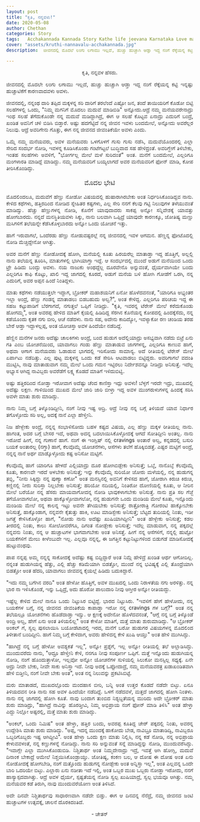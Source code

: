 ```yaml
---
layout: post
title: "ಕೃತಿ, ನನ್ನವಳು!"
date: 2020-05-08
author: Chethan
categories: Story
tags:	Acchakannada Kannada Story Kathe life jeevana Karnataka Love marriage maduve preethi kannadastory
cover: "assets/kruthi-nannavalu-acchakannada.jpg"
description:  ಜೀವನದಲ್ಲಿ ಮೊದಲೆ ಲಂಗು ಲಗಾಮು ಇಲ್ಲದೆ, ಹುಚ್ಚು ಹುಚ್ಚಾಗಿ ಆಡ್ತಾ ಇದ್ದ ನಂಗೆ ರೆಕ್ಕೆಯನ್ನ ಕಟ್ಟಿ ಇನ್ನಷ್ಟು ಹುಚ್ಚಾಟಿಕೆಗೆ ಕಾರಣವಾದವಳು ಅವಳು.

---
```


<p align ="center"> ಕೃತಿ, ನನ್ನವಳ ಹೆಸರು. </p>
 
<p align ="justify"> ಜೀವನದಲ್ಲಿ ಮೊದಲೇ ಲಂಗು ಲಗಾಮು ಇಲ್ಲದೆ, ಹುಚ್ಚು ಹುಚ್ಚಾಗಿ ಆಡ್ತಾ ಇದ್ದ ನಂಗೆ ರೆಕ್ಕೆಯನ್ನ ಕಟ್ಟಿ ಇನ್ನಷ್ಟು ಹುಚ್ಚಾಟಿಕೆಗೆ ಕಾರಣವಾದವಳು ಅವಳು.  </p> <!--more-->

<p align ="justify"> ಜೀವನದಲ್ಲಿ, ನನ್ನಂಥ ದಾರಿ ತಪ್ಪಿದ ಮಕ್ಕಳನ್ನ ಸರಿ ದಾರಿಗೆ ತರಲೆಂದೆ ಎಷ್ಟೋ ಜನ, ತಂದೆ ತಾಯಿಯರಿಗೆ ಕೊಡೋ ಬಿಟ್ಟಿ ಸಲಹೆಗಳಲ್ಲಿ ಒಂದು, "ನಿಮ್ಮ ಮಗನಿಗೆ ಮೊದಲು ಮದುವೆ ಮಾಡಿಬಿಡಿ" ಅನ್ನೋದು.ಆದ್ರೆ ನಮ್ಮ ಮನೆಯವರೇನಾದ್ರು ಇಂಥ ಸಲಹೆ ತೆಗೆದುಕೊಂಡೇ ನನ್ನ ಮದುವೆ ಮಡಿದ್ದಾಗಿದ್ರೆ, ಈಗ ಆ ಸಲಹೆ ಕೊಟ್ಟವ ಏನಾದ್ರು ಎದುರಿಗೆ ಬಂದ್ರೆ, ಖಂಡಿತ ಅವನಿಗೆ ಚಳಿ ಬಿಡಿಸಿ ಬಿಡ್ತಾರೆ. ಅಷ್ಟು ಹದಗೆಟ್ಟಿದೆ ನನ್ನ ಜೀವನ ಇವಳು ಬಂದಮೇಲೆ, ಅನ್ನೋದು ಅವರೆಲ್ಲರ ನಿಲುವು. ಆದ್ರೆ ಅವರಿಗೇನು ಗೊತ್ತು, ಈಗ ನನ್ನ ಜೀವನದ ಜೀವಂತಿಕೆಯೇ ಅವಳು ಎಂದು. </p>

<p align ="justify"> ಒಮ್ಮೆ ನಮ್ಮ ಮನೆಯವರು, ಅವಳ ಮನೆಯವರು ಒಳಗೊಳಗೆ ಗುಸು ಗುಸು ನಡೆಸಿ, ಮದುವೆಯೊಂದರಲ್ಲಿ ಎಲ್ಲಾ ಸೇರಿದ ಸಂದರ್ಭ ನೋಡಿ, ಇವಳನ್ನ ಕೂಡಿಸಿಕೊಂಡು ಗಂಟೆಗಟ್ಟಲೆ ಬುದ್ಧಿವಾದ ಸಹ ಹೇಳಿದ್ರಂತೆ. ಅವರಿಗ್ಹೇಗೆ ತಿಳಿಬೇಕು, ಇಂತಹ ಸಲಹೆಗಳು ಅವಳಿಗೆ, "ಭೋರ್ಗಲ್ಲ ಮೇಲೆ ಮಳೆ ಸುರಿದಂತೆ" ಅಂತ. ಮನೆಗೆ ಬಂದಮೇಲೆ, ಎಲ್ಲರಿಗೂ ಮಂಗಳಾರತಿ ಮಾಡಿದ್ದೆ ಮಾಡಿದ್ದು. ನಮ್ಮ ಮನೆಯವರಿಗೆ ಬಯ್ಯಲಾಗದೆ ಅವರ ಮನೆಯವರಿಗೆ ಫೋನ್ ಮಾಡಿ, ಕೋಪ ತೀರಿಸಿಕೊಂಡಿದ್ಳು. </p>

<p align ="center" style="font-size:130%;" > ಮೊದಲ ಭೇಟಿ </p>

<p align ="justify"> ಮೊದಲಿಂದಲೂ, ಮದುವೆಗೆ ಹೆಣ್ಣು ನೋಡೋ ವಿಷಯದಲ್ಲಿ ಹುಷಾರಾಗಿರಬೇಕು ಅಂತ ನಿರ್ಧರಿಸಿಕೊಂಡಿದ್ದವ ನಾನು. ಕೇಳಿದ ಕಥೆಗಳು, ಹತ್ತಿರದಿಂದ ನೋಡಿದ ಸ್ನೇಹಿತರ ಕಷ್ಟಗಳು, ಎಲ್ಲ ಸೇರಿ ನನಗೆ ಕೆಲವು ಗಟ್ಟಿ ನಿಲುವುಗಳ ತಳೆಯುವಂತೆ ಮಾಡಿದ್ವು. ಹೆಚ್ಚು ಹೆಣ್ಣುಗಳನ್ನ ನೋಡಿ, ಕೊನೆಗೆ ಯಾವುದಾದರು ಸಾಕಪ್ಪ ಅನ್ನೋ ಸನ್ನಿವೇಶಕ್ಕೆ ಯಾವತ್ತು ಹೋಗಬಾರದು. ನನ್ನದೆ ಮನಸ್ಥಿತಿಯವಳು ಸಿಕ್ಕು, ನಾನು ಬಲವಾಗಿ ಒಪ್ಪಿದ್ರೆ ಯಾವುದೇ ಕಾರಣಕ್ಕೂ, ಜೋತಿಷ್ಯ ಮಣ್ಣು ಮಸಿಗಳಿಗೆ ತಲೆಯನ್ನೇ ಕೆಡೆಸಿಕೊಳ್ಳಬಾರದು ಅನ್ನೋ ಒಂದು ಯೋಚನೆ ಇತ್ತು. </p>

<p align ="justify"> ಹಾಗೆ ಇರುವಾಗಲೆ, ಒಂದೆರಡು ಹೆಣ್ಣು ನೋಡುವಷ್ಟರಲ್ಲೆ ನನ್ನ ಜೀವನದಲ್ಲಿ ಇವಳ ಆಗಮನ. ಹೆಣ್ಣನ್ನ ಫೋಟೊದಲ್ಲಿ ನೋಡಿ‌ ಮೆಚ್ಚಿದ್ದೇನೋ ಆಗಿತ್ತು.‌ </p>

<p align ="justify"> ಅವರ ಮನೆಗೆ ಹೆಣ್ಣು ನೋಡೋದಕ್ಕೆ ಹೋಗಿ, ಮನೆಯಲ್ಲಿ ಕೂತು ಹಿರಯರೆಲ್ಲ ಮಾತಾಡ್ತಾ ಇದ್ದ‌ ಹೊತ್ತಿಗೆ, ಅಲ್ಲಲ್ಲಿ ನಾನು ತಲೆಯನ್ನ ತೂರಿಸಿ, ಮಾತುಗಳಲ್ಲಿ ಭಾಗಿಯಾಗ್ತಾ ಇದ್ದೆ. ಆ ಸಂದರ್ಭದಲ್ಲಿ ಮುಂದೆ ಅಡುಗೆ ಮನೆಯಿಂದ ಒಂದು ಟ್ರೇ ಹಿಡಿದು ಬಂದ್ಳು ಅವಳು. ನಯ ನಾಜುಕು ಅಂಥದ್ದೆಲ್ಲ ದೂರವೇನೊ ಅನ್ನುವಂತೆ, ಧೈರ್ಯವಾಗಿಯೇ ಬಂದು ಎಲ್ಲರಿಗೂ ಕಾಫಿ ಕೊಟ್ಟು, ಖಾಲಿ ಇದ್ದ ಜಾಗದಲ್ಲಿ ಕೂರದೆ, ಅಡುಗೆ ಮನೆಯ ಬಳಿ ಹೋಗಿ ಗೋಡೆಗೆ ಒರಗಿ, ನನ್ನ ಎದುರಿಗೆ, ಅವರ ಅಪ್ಪನ ಹಿಂದೆ ನಿಂತಿದ್ದಳು‌.  </p>

<p align ="justify"> ಮಾತು ಕಥೆಗಳು ನಡೆಯುತ್ತಲೇ ಇದ್ದಾಗ, ಬ್ರೋಕರ್ ಮಹಾಶಯನಿಗೆ ಏನೋ ಹೊಳೆದವನಂತೆ, "ಯಾರಿಗೂ ಅಭ್ಯಂತರ ಇಲ್ಲಾ ಅಂದ್ರೆ, ಹೆಣ್ಣು ಗಂಡನ್ನ ಮಾತಾಡಲು ಬಿಡಬಹುದು ಅಲ್ವ?", ಅಂತ ಕೇಳಿದ್ದ. ಎಲ್ಲರಿಗೂ ಪರಿಚಯ ಇದ್ದ ಈ ಸಹಜ ಕಟ್ಟುಪಾಡಿಗೆ ಬೆರಗಾಗದೆ, ನಗುತ್ತಲೆ ಒಪ್ಪಿಗೆ ನೀಡಿದ್ರು. "ಕೃತಿ, ಇವರನ್ನ ಟೆರೇಸ್ ಮೇಲೆ ಕರೆದುಕೊಂಡು ಹೋಗಮ್ಮ", ಅಂತ ಅವರಪ್ಪ ಹೇಳಿದ ಮಾತಿಗೆ ಕೈಯಲ್ಲಿ ಹಿಡಿದಿದ್ದ ಸೆರಗಿನ ಕೊನೆಯನ್ನ ಕೋಪದಲ್ಲಿ ಹಿಂದಕ್ಕೆಸೆದು, ನನ್ನ ಕಡೆಯೊಂದು ಕೃತಕ ನಗು ಬೀರಿ, ಆಚೆ ನಡೆದಳು. ನಾನು ಸಹ, ಅದೇನು ಕಾದಿದ್ಯೋ, ಇವಳ್ಯಾಕೋ ರಣ ಚಂಡಿಯ ತರಹ ಬೇರೆ ಆಡ್ತಾ ಇದ್ದಾಳಲ್ಲಪ್ಪ, ಅಂತ ಯೋಚಿಸ್ತಾ ಅವಳ‌ ಹಿಂದೆಯೇ ನಡೆದಿದ್ದೆ.  </p>

<p align ="justify"> ಹೆಣ್ಣಿನ ಮನೆಗಳ ಜನರು ಅದೆಷ್ಟು ಚಾಲಕಿಗಳು ಅಂದ್ರೆ, ಬಂದ ಹುಡುಗ ಅದೆಲ್ಲಿಯಾದ್ರು ಅಸಭ್ಯವಾಗಿ ನಡೆದು ಬಿಟ್ರೆ ಏನು ಗತಿ ಎಂಬ ಯೋಚನೆಯಿಂದ, ಯಾವಾಗಲು ಗಂಡು ಹೆಣ್ಣು ಮಾತಾಡುವ ಜಾಗಗಳನ್ನ, ಎಲ್ಲರಿಗೂ ಕಾಣುವ ಹಾಗೆ, ಅಥವಾ ಆಗಾಗ ಮನೆಯವರು ಓಡಾಡುವ ಭಾಗದಲ್ಲಿ ಇರಿಸೋದು ಸಾಮಾನ್ಯ. ಅದೆ ರೀತಿಯಲ್ಲಿ ಟೆರೇಸ್ ಮೇಲೆ ಏರ್ಪಾಟು ನಡೆದಿತ್ತು. ಎಲ್ಲ ಪುಟ್ಟ ಮಕ್ಕಳನ್ನ ಒಂದು ಕಡೆ ಸೇರಿಸಿ ಆಟವಾಡಲು ಬಿಟ್ಟಿದ್ದರು. ಅವರಿಗಾಗಲೆ ವದಂತಿ‌ ಮುಟ್ಟಿಸಿ, ನಾವು ಮಾತಾಡುವಾಗ ನಮ್ಮ ಮೇಲೆ ಒಂದು ಗಮನ ಇಟ್ಟಿರಲು ನಿರ್ದೇಶವನ್ನೂ ನೀಡಿದ್ರು ಅನಿಸುತ್ತೆ. ಇದೆಲ್ಲ ಅಭ್ಯಾಸ ಆಗಿದ್ದ ನಾವಿಬ್ಬರು ಅವರೆಡೆಗೆ‌ ಲಕ್ಷ್ಯ ಕೊಡದೆ ಮಾತಿಗೆ ಇಳಿದುಬಿಟ್ವಿ. </p>

<p align ="justify"> ಅಷ್ಟು ಹತ್ತಿರದಿಂದ ನೋಡ್ತಾ ಇರೋವಾಗ ಅದೆಷ್ಟು ಚೆಂದ ಕಾಣಿಸ್ತಾ ಇದ್ಲು ಅವಳು‌! ಬೆಳ್ಳಗೆ ಇರದೇ ಇದ್ರು, ಮುಖದಲ್ಲಿ ಅದೆಷ್ಟು ಲಕ್ಷಣ. ಗಾಳಿಯಿಂದ ಮುಖದ ಮೇಲೆ ಜಾರಿ ಜಾರಿ ಬೀಳ್ತಾ ಇದ್ದ ಅವಳ ಮುಂಗರುಳುಗಳನ್ನ ಹಿಂದಕ್ಕೆ ಸರಿಸಿ ಅವಳೇ ಮಾತು ಶುರು ಮಾಡಿದ್ಳು. </p>

<p align ="justify"> ನಾನು ನಿಮ್ಮ ಬಗ್ಗೆ ತಿಳ್ಕೊಂಡಿದ್ದೀನಿ, ನಂಗೆ ನೀವು ಇಷ್ಟ ಆದ್ರಿ. ಆದ್ರೆ ನೀವು ನನ್ನ ಬಗ್ಗೆ ತಿಳಿಯದೆ ಯಾವ ನಿರ್ಧಾರ ತಗೊಳ್ಳೋದು ಸರಿ ಅಲ್ಲ, ಅದಕ್ಕೆ ನಾನೆ ಎಲ್ಲಾ ಹೇಳ್ತೀನಿ. </p>

<p align ="justify"> ನಿಜ ಹೇಳ್ಬೇಕು ಅಂದ್ರೆ, ನನ್ನನ್ನ ಸಂಭಾಳಿಸೋದು ಬಹಳ ಕಷ್ಟದ ವಿಷಯ, ಎಲ್ಲ  ಹೆಣ್ಣು ಮಕ್ಕಳ ರೀತಿಯಲ್ಲ ನಾನು. ಹಾಗಂತ, ಅದರ ಬಗ್ಗೆ ಬೇಸರ ಇದೆ, ಅಥವಾ ಅದನ್ನ ಬದಲಾಯಿಸಿಕೊಳ್ಳೋದಕ್ಕೆ ಆಗದೆ ಸೋತಿದ್ದೀನಿ ಅಂತಲ್ಲ. ನಾನು ಇರೋದೆ ಹೀಗೆ, ನನ್ನ ಗುಣಾನೆ ಹಾಗೆ. ನಂಗೆ ಈ ಇಂಗ್ಲಿಷ್ ನಲ್ಲಿ cravings ಅಂತಾರೆ ಅಲ್ವ, ಕನ್ನಡದಲ್ಲಿ ಬಸುರಿ ಬಯಕೆ ಅಂತಾರಲ್ಲ (ನಗ್ತಾ) ಹಾಗೆ, ಕೆಲವೊಮ್ಮೆ ಯೋಚನೆಗಳು, ಆಸೆಗಳು ತಲೆಗೆ ಹೊಕ್ಕಿಬಿಡತ್ತೆ. ಎಷ್ಟರ ಮಟ್ಟಿಗೆ ಅಂದ್ರೆ, ನನ್ನನ್ನ ನಾನೆ ಅರ್ಥ ಮಾಡ್ಕೊಳ್ಳೋದು ಕಷ್ಟ ಅನಿಸೋ ಮಟ್ಟಿಗೆ.  </p>

<p align ="justify"> ಕೆಲವೊಮ್ಮೆ ಹಾಗೆ ಯಾರಿಗೂ ಹೇಳದೆ ಎಲ್ಲಿಯಾದ್ರು ದೂರ ಹೋಗಿಬಿಡ್ಬೇಕು ಅನಿಸುತ್ತೆ; ಒಬ್ಳೆ, ನಾನೊಬ್ಳೆ ಕೆಲವೊಮ್ಮೆ ಕೂತು, ಕಾರಣವೇ ಇರದೆ ಅಳಬೇಕು ಅನಿಸುತ್ತೆ; ಇನ್ನು ಕೆಲವೊಮ್ಮೆ ಸುರಿಯೋ ಜೋರು ಮಳೆಯಲ್ಲಿ, ನನ್ನ ಹುಡುಗನ್ನ ತಬ್ಬಿ, "ನೀನು ಸಿಕ್ಕಿದ್ದು ನನ್ನ ಪುಣ್ಯಾ ಕಣೋ‌" ಅಂತ ಮನಸ್ಸಿನಲ್ಲಿ ಅವನಿಗೆ ಕೇಳಿಸದ ಹಾಗೆ, ಜೋರಾಗಿ ಕಿರುಚಿ ಕಿರುಚಿ, ಕಣ್ಣಿನಲ್ಲಿ ನೀರು ಸುರಿಸ್ತಾ ನಿಲ್ಲಬೇಕು ಅನಿಸುತ್ತೆ; ಹರಿಯೋ ನದಿಯಲ್ಲಿ, ನಿಂತಿರೋ ದೋಣಿಯಲ್ಲಿ ಕೂತು, ಆ ನೀರಿನ ಮೇಲೆ ಬರೆಯೋ ನನ್ನ ಹೆಸರು ಮಾಯವಾಗೋದನ್ನ ನೋಡಿ ಭಾವುಕಳಾಗಬೇಕು ಅನಿಸುತ್ತೆ. ನಾನು ಪ್ರತಿ ಸಲ ಗೆಜ್ಜೆ ತಗೆಯೋವಾಗಲೋ, ಅಥವಾ ಹಾಕ್ಕೊಳ್ಳೋವಾಗಲೋ, ನನ್ನ ಹುಡುಗನೇ ಒಂದು ಮಂಡಿಯ ಮೇಲೆ ಕೂತು, ಇನ್ನೊಂದು ಮಂಡಿಯ ಮೇಲೆ ನನ್ನ ಕಾಲನ್ನ ಇಟ್ಟು ಅವನೇ ತೆಗಿಯಬೇಕು ಅನಿಸುತ್ತೆ; ರಾತ್ರೋರಾತ್ರಿ ಗೋರಂಟಿ ಹಾಕ್ಕೋಬೇಕು ಅನಿಸುತ್ತೆ, ಹಾಕ್ಕೊಂಡಾಗ, ನನ್ನವನೇ ಕೈತುತ್ತು ಹಾಕಿ, ಊಟ ಮಾಡಿಸ್ಬೇಕು ಅನಿಸುತ್ತೆ; ಬೆಟ್ಟದ ತುದಿಯಲ್ಲಿ ನಿಂತು, ಇಡೀ ಜಗತ್ತೆ ಕೇಳಿಸಿಕೊಳ್ಳೋ ಹಾಗೆ, "ನೋಡು ನಾನು ಅದೆಷ್ಟು ಖುಷಿಯಾಗಿದ್ದೀನಿ" ಅಂತ ಹೇಳ್ಬೇಕು ಅನಿಸುತ್ತೆ; ಕಡಲ ತೀರದಲ್ಲಿ ನಿಂತು, ಕಾಲು ಸೋಲೋವರೆಗೂ, ದಿಗಂತ ನೋಡ್ಬೇಕು ಅನಿಸುತ್ತೆ; ಇದೆಲ್ಲ ಮಾಡುವಾಗ, ನನ್ನ ಪಕ್ಕದಲ್ಲೆ ನನ್ನವನು ನಿಂತು, ನನ್ನ ಆ ಹುಚ್ಚಾಟಗಳ ಭಾಗವಾಗಬೇಕು ಅಂತ ಅನಿಸತ್ತೆ. ಹೀಗೆ ನನ್ನ ಆಸೆಗಳಿಗೆ, ನನ್ನಲ್ಲಿ ಹುಟ್ಟೋ ಬಯಕೆಗಳಿಗೆ ಮೇಲು ಕೀಳೆಂಬುದೇ ಇಲ್ಲ. ಎಲ್ಲವೂ ನನ್ನನ್ನ, ಈ ಜಗತ್ತಿನ ಕಟ್ಟುನಿಟ್ಟುಗಳಿಂದ ಬಿಡುಗಡೆ ಮಾಡಿಸೋದಕ್ಕೆ ಹುಟ್ಟುವಂಥವು. </p>

<p align ="justify"> ಪಾಪ ನನ್ನಪ್ಪ ಅಮ್ಮ ನನ್ನನ್ನ ಸಾಕೋದಕ್ಕೆ ಅದೆಷ್ಟು ಕಷ್ಟ ಬಿದ್ದಿದ್ದಾರೆ ಅಂತ ನಿಮ್ಗೆ ಹೇಳಿದ್ರೆ ಖಂಡಿತ ಆರ್ಥ ಆಗೋದಿಲ್ಲ. ನನ್ನಂತ ಹುಡುಗಿಯನ್ನ ಹೆತ್ತು, ಎಲ್ಲಿ ಹೆಚ್ಚು ಕಡಿಮೆಯಾಗಿ ಬಿಡತ್ತೋ, ಮುಂದೆ ನನ್ನ ಭವಿಷ್ಯಕ್ಕೆ ಎಲ್ಲಿ ತೊಂದ್ರೆಯಾಗಿ ಬಿಡತ್ತೋ ಅಂತ ಹೆದರಿ, ಯಾವಾಗಲು ಜೀವವನ್ನ ಕೈಯಲ್ಲೆ ಹಿಡಿದು ಬದುಕಿದ್ದಾರೆ‌. </p>

<p align ="justify"> "ಇದು ನಮ್ಮ ಬಗೆಗಿನ ವರದಿ" ಅಂತ ಹೇಳೋ ಹೊತ್ತಿಗೆ, ಅವಳ ಮುಖದಲ್ಲಿ ಒಂದು ನಿರಾಳತೆಯ ನಗು ಅರಳಿತ್ತು. ನನ್ನ ಭಾರ ನಾ ಇಳಿಸಿಕೊಂಡೆ, ಇನ್ನು ಒಪ್ಪಿದ್ರೆ, ಅದು ಹೊರೋ ಪಾಲುದಾರಿ ನೀವು ಆಗ್ತೀರ ಅನ್ನೋ ರೀತಿಯದ್ದು. </p>

<p align ="justify"> ಇಷ್ಟೆಲ್ಲ ಕೇಳಿದ ಮೇಲೆ ನಾನೂ ಒಂದು ನಿಟ್ಟುಸಿರ ಬಿಟ್ಟಿದ್ದೆ. ಭಾರದ ನಿಟ್ಟುಸಿರು. "ಇವಳಿಗೆ ಹೇಗೆ ಹೇಳೋದು, ನನ್ನ ಬಯಕೆಗಳ ಬಗ್ಗೆ, ನನ್ನ ಜೀವನದ ಜೀವಂತಿಕೆಯ ಕಾಪಾಡ್ತಾ ಇರೋ ನನ್ನ cravings ಗಳ ಬಗ್ಗೆ?" ಅಂತ ನನ್ನ ತಲೆಯಲ್ಲೂ ಯೋಚನೆಗಳು ಹೊಡೆದಾಡ್ತಾ ಇದ್ವು. ಆ ಕ್ಷಣಕ್ಕೆ ಅದೇನೋ ಹೊಳೆದವನಂತೆ, "ಆಗ್ಲೆ ನನ್ನ ಬಗ್ಗೆ ತಿಳ್ಕೊಂಡೆ ಅಂದ್ರಿ ಅಲ್ವ, ಹೇಗೆ ಏನು ಅಂತ ತಿಳಿಯಲಿಲ್ಲ" ಅಂತ ಕೇಳೋ ಮಾತಿಗೆ, ಮತ್ತೆ ಮಾತು ಶುರುಮಾಡಿದ್ಳು. "ಆ ಬ್ರೋಕರ್ ಅಂಕಲ್ ಗೆ, ಸ್ವಲ್ಪ ಪುಸಲಾಯಿಸಿ ಬಯೋಡೆಟಾದಲ್ಲಿ ಇರದ, ಮನೆಗೆ ಬರೋ ಹುಡುಗರ ವಿಷಯಗಳನ್ನ ಮೊದಲಿಂದ ತಿಳೀತಾನೆ ಬಂದಿದ್ದೀನಿ. ಹಾಗೆ ನಿಮ್ಮ ಬಗ್ಗೆ ಕೇಳಿದಾಗ, ಅವರು ಹೇಳಿದನ್ನ ಕೇಳಿ ಖುಷಿ ಆಯ್ತು" ಅಂತ ಹೇಳಿ ಮುಗಿಸಿದ್ಳು. </p>

<p align ="justify"> "ಹಾಗಿದ್ರೆ ನನ್ನ ಬಗ್ಗೆ ಹೇಳೋ ಅವಶ್ಯಕತೆ ಇಲ್ಲ", ಅನ್ನೋ ಪ್ರಶ್ನೆಗೆ, ಇಲ್ಲ ಅನ್ನೋ ರೀತಿಯಲ್ಲಿ ತಲೆ ಅಲ್ಲಾಡಿಸಿದ್ಳು. ಮುಂದುವರೆದು ನಾನು, "ಆದ್ರೂ ಹೇಳ್ತೀನಿ ಕೇಳಿ, ನನಗೂ ನೀವು ಸಂಪೂರ್ಣ ಒಪ್ಪಿಗೆ. ಮತ್ತೆ ಇನ್ನೊಂದು ಹುಡುಗಿಯನ್ನ ನೋಡಿ, ನಂಗೆ ಹೊಂದುತ್ತಾಳೋ, ಇಲ್ಲವೋ ಅನ್ನೋ ಯೋಚನೆಗಳ ಸುಳಿಯಲ್ಲಿ ಸಿಲುಕೋ ಮನಸ್ಸಿಲ್ಲ ಸಧ್ಯಕ್ಕೆ. ಏನೇ ಆದ್ರು ನೀವೇ ಬೇಕು, ನೀವೇ  ಸಾಕು ಅನಿಸ್ತಾ ಇದೆ. ನೀವು ಅದಕ್ಕೆ ಒಪ್ಪೋದಾದ್ರೆ, ನಮ್ಮ ಮನೆಯವರತ್ರ ಖಡಾಖಂಡಿತವಾಗಿ ಹೇಳಿ ಬಿಡ್ತೀನಿ, ನಂಗೆ ನೀವೇ  ಬೇಕು ಅಂತ", ಅಂತ ನನ್ನ ನಿಲುವನ್ನು ಪ್ರಕಟಿಸಿಬಿಟ್ಟೆ.  </p>

<p align ="justify"> ಮರು ಮಾತಾಡದೆ, ಮುಖದಲ್ಲೊಂದು ಮಂದಹಾಸ ಬೀರಿ, ಬನ್ನಿ ಅಂತ ಉತ್ತರ ಕೊಡದೆ ನಡೆದೇ ಬಿಟ್ಳು. ಏನೂ ತಿಳಿಯದವನ ರೀತಿ ನಾನು ಸಹ ಅವಳ ಹಿಂದೆಯೇ ನಡೆದಿದ್ದೆ. ಒಳಗೆ ನಡೆದವಳೆ, ಮತ್ತದೆ ಜಾಗದಲ್ಲಿ ಹೋಗಿ ನಿಂತಳು. ನಾನು ನನ್ನ ಜಾಗದಲ್ಲಿ ಹೋಗಿ ಕೂತೆ. ನಾವು ಬಂದಾಗ ತುಂಬಿದ ನಿಶ್ಯಬ್ದತೆಯನ್ನ ಮುರಿದು ಅದೇ ಬ್ರೋಕರ್ ಮಾತು ಶುರು ಮಾಡಿದ್ರು, "ಹಾಗಿದ್ರೆ ನಾವಿನ್ನು‌ ಹೊರಡ್ತೀವಿ, ನಿಮ್ಮ ಅಭಿಪ್ರಾಯ ನಂಗೆ ಫೋನ್ ಮಾಡಿ ತಿಳಿಸಿ" ಅಂತ ಹೇಳ್ತಾ ಎದ್ದು ನಿಲ್ಲೋ ಅಷ್ಟರಲ್ಲಿ, ಮತ್ತೆ ಮಾತು ಶುರು ಮಾಡಿದ್ಳು. </p>

<p align ="justify"> "ಅಂಕಲ್, ಒಂದು ನಿಮಿಷ" ಅಂತ ಹೇಳ್ತಾ, ಹತ್ತಿರ ಬಂದು, ಅವರಪ್ಪ ಕೂತಿದ್ದ ಚೇರ್ ಪಕ್ಕದಲ್ಲಿ ನಿಂತು, ಅವರನ್ನ ಉದ್ದೇಶಿಸಿ ಮಾತು ಶುರು ಮಾಡಿದ್ಳು. "ಅಪ್ಪ, ಇದನ್ನ ಮುಂದಕ್ಕೆ ಹಾಕೋದು ಬೇಡ, ನಾವಿಬ್ರೂ ಮಾತಾಡಿದ್ವಿ, ನಾವಿಬ್ಬರೂ ಒಬ್ಬರಿಗೊಬ್ಬರು ಇಷ್ಟ ಆಗಿದ್ದೀವಿ". ಅಂತ ಹೇಳ್ತಾ ಒಂದು ಕ್ಷಣ ಮಾತು ನಿಲ್ಲಿಸಿ, ನನ್ನ ಕಡೆ ನೋಡಿ, ನನ್ನ ಅಭಿಪ್ರಾಯ ಕೇಳುವವಳಂತೆ, ನನ್ನ ಕಣ್ಣುಗಳನ್ನೆ ನೋಡಿದ್ಳು. ನಾನು ಸರಿ ಅನ್ನುವಂತೆ ಸನ್ನೆ ಮಾಡಿದ್ದನ್ನು ನೋಡಿ, ಮುಂದುವರೆಸಿದ್ಳು. "ಇವಾಗ್ಲೇ ಎಲ್ಲಾ ಮುಗಿಸಿಕೊಂಡುಬಿಡಿ. ನಿಶ್ಚಿತಾರ್ಥ ಅಂತ ನಿಮ್ಮದೇನಾದ್ರು ಇದ್ರೆ, ಇವತ್ತೆ ಆಗಿ ಹೋಗ್ಲಿ, ಮದುವೆ ದಿನಾಂಕ ಬೇಕಾದ್ರೆ ಆಮೇಲೆ ನಿಶ್ಚಯಿಸಿಕೊಂಡ್ರಾಯ್ತು. ಜೋತಿಷ್ಯ, ಕಂಕಣ ಬಲ, ಆ ದೋಷ ಈ ದೋಷ ಅಂತ ಏನು ನೋಡೋದಕ್ಕೆ ಹೋಗಬೇಡಿ, ನಂಗೆ ಮತ್ತೊಂದು‌ ಹುಡುಗನ್ನ ನೋಡ್ಬೇಕು ಅಂತ ಅನ್ನಿಸ್ತಾ ಇಲ್ಲ", ಅಂತ ಎಲ್ಲವನ್ನ‌ ಒಂದೇ ಬಾರಿ ಒದರಿಯೇ ಬಿಟ್ಳು. ಎಲ್ಲಾರು ಏನು ನಡೀತಾ ಇದೆ ಇಲ್ಲಿ, ಅಂತ ಒಬ್ಬರ ಮುಖ ಒಬ್ಬರು ನೋಡ್ತಾ ಇರೋದು, ನನಗೆ ಹಾಸ್ಯಾಸ್ಪದವಾಗಿತ್ತು. ಆದ್ರೆ ಅವಳ ಧೈರ್ಯ, ಸ್ಪಷ್ಟತೆಯನ್ನ ನೋಡಿ ಸ್ವಲ್ಪ ಖುಷಿಯಾದ್ರೆ, ಸ್ವಲ್ಪ ಭಯವೂ ಆಗಿತ್ತು. ನಮ್ಮ ಮನೆಯವರ ಕಡೆ ತಿರುಗಿ, ನಾವು ಮುಂದುವರೆಯೋಣ ಅಂತ ತಿಳಿಸಿದೆ.  </p>
 

<p align ="justify"> ಅದೇ ದಿನವೇ ನಿಶ್ಚಿತಾರ್ಥವು ಸಾಧಾರಣವಾಗಿ ನಡೆದೇ ಬಿಡ್ತು. ಈಗ ಆ ದಿನವನ್ನ ನೆನೆದ್ರೆ, ನಮ್ಮ ಜೀವನದ ಜಂಟಿ ಹುಚ್ಚಾಟಗಳ ಉತ್ಸವಕ್ಕೆ, ಚಾಲನೆ ದೊರಕಿದಂತಿದೆ. </p>

<p align ="center"> - ಚೇತನ್</p>

